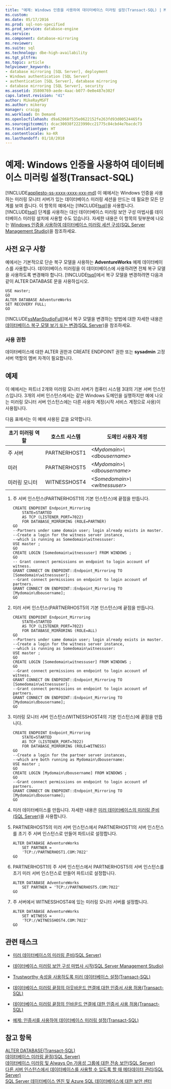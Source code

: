 ```yaml
---
title: "예제: Windows 인증을 사용하여 데이터베이스 미러링 설정(Transact-SQL) | Microsoft Docs"
ms.custom: 
ms.date: 05/17/2016
ms.prod: sql-non-specified
ms.prod_service: database-engine
ms.service: 
ms.component: database-mirroring
ms.reviewer: 
ms.suite: sql
ms.technology: dbe-high-availability
ms.tgt_pltfrm: 
ms.topic: article
helpviewer_keywords:
- database mirroring [SQL Server], deployment
- Windows authentication [SQL Server]
- authentication [SQL Server], database mirroring
- database mirroring [SQL Server], security
ms.assetid: 35800769-aede-4aac-b077-0e0e487e302f
caps.latest.revision: "41"
author: MikeRayMSFT
ms.author: mikeray
manager: craigg
ms.workload: On Demand
ms.openlocfilehash: d9a62068f535e0622152fe263fd93d00524465fa
ms.sourcegitcommit: dcac30038f2223990cc21775c84cbd4e7bacdc73
ms.translationtype: HT
ms.contentlocale: ko-KR
ms.lasthandoff: 01/18/2018
---
```

# <a name="example-setting-up-database-mirroring-using-windows-authentication-transact-sql"></a>예제: Windows 인증을 사용하여 데이터베이스 미러링 설정(Transact-SQL)
[!INCLUDE[appliesto-ss-xxxx-xxxx-xxx-md](../../includes/appliesto-ss-xxxx-xxxx-xxx-md.md)] 이 예에서는 Windows 인증을 사용하는 미러링 모니터 서버가 있는 데이터베이스 미러링 세션을 만드는 데 필요한 모든 단계를 보여 줍니다. 이 항목의 예에서는 [!INCLUDE[tsql](../../includes/tsql-md.md)]을 사용합니다. [!INCLUDE[tsql](../../includes/tsql-md.md)] 단계를 사용하는 대신 데이터베이스 미러링 보안 구성 마법사를 데이터베이스 미러링 설치에 사용할 수도 있습니다. 자세한 내용은 이 항목의 뒷부분에 나오는 [Windows 인증을 사용하여 데이터베이스 미러링 세션 구성&#40;SQL Server Management Studio&#41;](../../database-engine/database-mirroring/establish-database-mirroring-session-windows-authentication.md)을 참조하세요.  
  
## <a name="prerequisite"></a>사전 요구 사항  
 예에서는 기본적으로 단순 복구 모델을 사용하는 **AdventureWorks** 예제 데이터베이스를 사용합니다. 데이터베이스 미러링을 이 데이터베이스에 사용하려면 전체 복구 모델을 사용하도록 변경해야 합니다. [!INCLUDE[tsql](../../includes/tsql-md.md)]에서 복구 모델을 변경하려면 다음과 같이 ALTER DATABASE 문을 사용하십시오.  
  
```  
USE master;  
GO  
ALTER DATABASE AdventureWorks   
SET RECOVERY FULL;  
GO  
```  
  
 [!INCLUDE[ssManStudioFull](../../includes/ssmanstudiofull-md.md)]에서 복구 모델을 변경하는 방법에 대한 자세한 내용은 [데이터베이스 복구 모델 보기 또는 변경&#40;SQL Server&#41;](../../relational-databases/backup-restore/view-or-change-the-recovery-model-of-a-database-sql-server.md)을 참조하세요.  
  
### <a name="permissions"></a>사용 권한  
 데이터베이스에 대한 ALTER 권한과 CREATE ENDPOINT 권한 또는 **sysadmin** 고정 서버 역할의 멤버 자격이 필요합니다.  
  
## <a name="example"></a>예제  
 이 예에서는 파트너 2개와 미러링 모니터 서버가 컴퓨터 시스템 3대의 기본 서버 인스턴스입니다. 3개의 서버 인스턴스에서는 같은 Windows 도메인을 실행하지만 예에 나오는 미러링 모니터 서버 인스턴스에는 다른 사용자 계정(시작 서비스 계정으로 사용)이 사용됩니다.  
  
 다음 표에서는 이 예에 사용된 값을 요약합니다.  
  
|초기 미러링 역할|호스트 시스템|도메인 사용자 계정|  
|----------------------------|-----------------|-------------------------|  
|주 서버|PARTNERHOST1|*\<Mydomain>\\<dbousername\>*|  
|미러|PARTNERHOST5|*\<Mydomain>\\<dbousername\>*|  
|미러링 모니터|WITNESSHOST4|*\<Somedomain>\\<witnessuser\>*|  
  
1.  주 서버 인스턴스(PARTNERHOST1의 기본 인스턴스)에 끝점을 만듭니다.  
  
    ```  
    CREATE ENDPOINT Endpoint_Mirroring  
        STATE=STARTED   
        AS TCP (LISTENER_PORT=7022)   
        FOR DATABASE_MIRRORING (ROLE=PARTNER)  
    GO  
    --Partners under same domain user; login already exists in master.  
    --Create a login for the witness server instance,  
    --which is running as Somedomain\witnessuser:  
    USE master ;  
    GO  
    CREATE LOGIN [Somedomain\witnessuser] FROM WINDOWS ;  
    GO  
    -- Grant connect permissions on endpoint to login account of witness.  
    GRANT CONNECT ON ENDPOINT::Endpoint_Mirroring TO [Somedomain\witnessuser];  
    --Grant connect permissions on endpoint to login account of partners.  
    GRANT CONNECT ON ENDPOINT::Endpoint_Mirroring TO [Mydomain\dbousername];  
    GO  
    ```  
  
2.  미러 서버 인스턴스(PARTNERHOST5의 기본 인스턴스)에 끝점을 만듭니다.  
  
    ```  
    CREATE ENDPOINT Endpoint_Mirroring  
        STATE=STARTED   
        AS TCP (LISTENER_PORT=7022)   
        FOR DATABASE_MIRRORING (ROLE=ALL)  
    GO  
    --Partners under same domain user; login already exists in master.  
    --Create a login for the witness server instance,  
    --which is running as Somedomain\witnessuser:  
    USE master ;  
    GO  
    CREATE LOGIN [Somedomain\witnessuser] FROM WINDOWS ;  
    GO  
    --Grant connect permissions on endpoint to login account of witness.  
    GRANT CONNECT ON ENDPOINT::Endpoint_Mirroring TO [Somedomain\witnessuser];  
    --Grant connect permissions on endpoint to login account of partners.  
    GRANT CONNECT ON ENDPOINT::Endpoint_Mirroring TO [Mydomain\dbousername];  
    GO  
    ```  
  
3.  미러링 모니터 서버 인스턴스(WITNESSHOST4의 기본 인스턴스)에 끝점을 만듭니다.  
  
    ```  
    CREATE ENDPOINT Endpoint_Mirroring  
        STATE=STARTED   
        AS TCP (LISTENER_PORT=7022)   
        FOR DATABASE_MIRRORING (ROLE=WITNESS)  
    GO  
    --Create a login for the partner server instances,  
    --which are both running as Mydomain\dbousername:  
    USE master ;  
    GO  
    CREATE LOGIN [Mydomain\dbousername] FROM WINDOWS ;  
    GO  
    --Grant connect permissions on endpoint to login account of partners.  
    GRANT CONNECT ON ENDPOINT::Endpoint_Mirroring TO [Mydomain\dbousername];  
    GO  
    ```  
  
4.  미러 데이터베이스를 만듭니다. 자세한 내용은 [미러 데이터베이스의 미러링 준비&#40;SQL Server&#41;](../../database-engine/database-mirroring/prepare-a-mirror-database-for-mirroring-sql-server.md)을 사용합니다.  
  
5.  PARTNERHOST5의 미러 서버 인스턴스에서 PARTNERHOST1의 서버 인스턴스를 초기 주 서버 인스턴스로 만들어 파트너로 설정합니다.  
  
    ```  
    ALTER DATABASE AdventureWorks   
        SET PARTNER =   
        'TCP://PARTNERHOST1.COM:7022'  
    GO  
    ```  
  
6.  PARTNERHOST1의 주 서버 인스턴스에서 PARTNERHOST5의 서버 인스턴스를 초기 미러 서버 인스턴스로 만들어 파트너로 설정합니다.  
  
    ```  
    ALTER DATABASE AdventureWorks   
        SET PARTNER = 'TCP://PARTNERHOST5.COM:7022'  
    GO  
    ```  
  
7.  주 서버에서 WITNESSHOST4에 있는 미러링 모니터 서버를 설정합니다.  
  
    ```  
    ALTER DATABASE AdventureWorks   
        SET WITNESS =   
        'TCP://WITNESSHOST4.COM:7022'  
    GO  
    ```  
  
##  <a name="RelatedTasks"></a> 관련 태스크  
  
-   [미러 데이터베이스의 미러링 준비&#40;SQL Server&#41;](../../database-engine/database-mirroring/prepare-a-mirror-database-for-mirroring-sql-server.md)  
  
-   [데이터베이스 미러링 보안 구성 마법사 시작&#40;SQL Server Management Studio&#41;](../../database-engine/database-mirroring/start-the-configuring-database-mirroring-security-wizard.md)  
  
-   [Trustworthy 속성을 사용하도록 미러 데이터베이스 설정&#40;Transact-SQL&#41;](../../database-engine/database-mirroring/set-up-a-mirror-database-to-use-the-trustworthy-property-transact-sql.md)  
  
-   [데이터베이스 미러링 끝점의 아웃바운드 연결에 대한 인증서 사용 허용&#40;Transact-SQL&#41;](../../database-engine/database-mirroring/database-mirroring-use-certificates-for-outbound-connections.md)  
  
-   [데이터베이스 미러링 끝점의 인바운드 연결에 대한 인증서 사용 허용&#40;Transact-SQL&#41;](../../database-engine/database-mirroring/database-mirroring-use-certificates-for-inbound-connections.md)  
  
-   [예제: 인증서를 사용하여 데이터베이스 미러링 설정&#40;Transact-SQL&#41;](../../database-engine/database-mirroring/example-setting-up-database-mirroring-using-certificates-transact-sql.md)  
  
## <a name="see-also"></a>참고 항목  
 [ALTER DATABASE&#40;Transact-SQL&#41;](../../t-sql/statements/alter-database-transact-sql.md)   
 [데이터베이스 미러링 끝점&#40;SQL Server&#41;](../../database-engine/database-mirroring/the-database-mirroring-endpoint-sql-server.md)   
 [데이터베이스 미러링 및 Always On 가용성 그룹에 대한 전송 보안&#40;SQL Server&#41;](../../database-engine/database-mirroring/transport-security-database-mirroring-always-on-availability.md)   
 [다른 서버 인스턴스에서 데이터베이스를 사용할 수 있도록 할 때 메타데이터 관리&#40;SQL Server&#41;](../../relational-databases/databases/manage-metadata-when-making-a-database-available-on-another-server.md)   
 [SQL Server 데이터베이스 엔진 및 Azure SQL 데이터베이스에 대한 보안 센터](../../relational-databases/security/security-center-for-sql-server-database-engine-and-azure-sql-database.md)  
  
  

